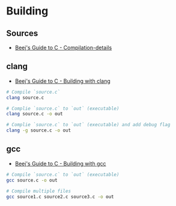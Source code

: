 # Building

## Sources

- [Beej's Guide to C - Compilation-details](https://beej.us/guide/bgc/html/split-wide/hello-world.html#compilation-details)

## clang

- [Beej's Guide to C - Building with clang](https://beej.us/guide/bgc/html/split-wide/hello-world.html#building-with-clang)

```sh
# Compile `source.c`
clang source.c

# Complie `source.c` to `out` (executable)
clang source.c -o out

# Complie `source.c` to `out` (executable) and add debug flag
clang -g source.c -o out
```
## gcc

- [Beej's Guide to C - Building with gcc](https://beej.us/guide/bgc/html/split-wide/hello-world.html#building-with-gcc)

```sh
# Compile `source.c` to `out` (executable)
gcc source.c -o out

# Compile multiple files
gcc source1.c source2.c source3.c -o out
```
